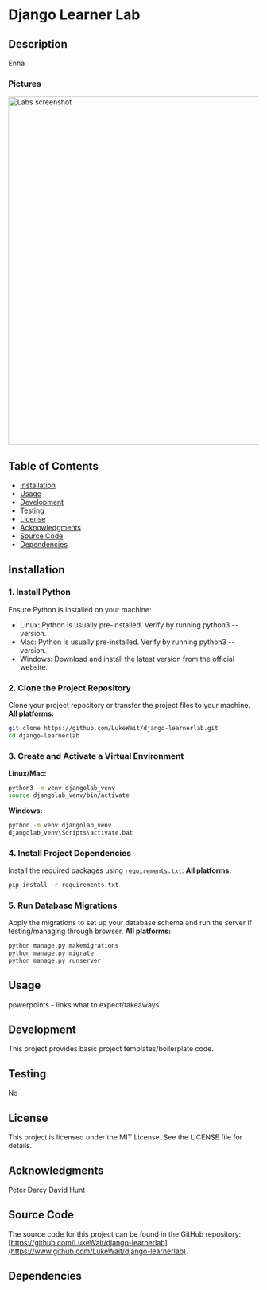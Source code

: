 # Django Learner Lab
## Description
Enha

### Pictures
<p align="left">
  <img src="" alt="Labs screenshot" width="700">
</p>

## Table of Contents
- [Installation](#installation)
- [Usage](#usage)
- [Development](#development)
- [Testing](#testing)
- [License](#license)
- [Acknowledgments](#acknowledgments)
- [Source Code](#source-code)
- [Dependencies](#dependencies)

## Installation
### 1. Install Python
Ensure Python is installed on your machine:
- Linux: Python is usually pre-installed. Verify by running python3 --version.
- Mac: Python is usually pre-installed. Verify by running python3 --version.
- Windows: Download and install the latest version from the official website.

### 2. Clone the Project Repository
Clone your project repository or transfer the project files to your machine.
**All platforms:**
```sh
git clone https://github.com/LukeWait/django-learnerlab.git
cd django-learnerlab
```

### 3. Create and Activate a Virtual Environment
**Linux/Mac:**
```sh
python3 -m venv djangolab_venv
source djangolab_venv/bin/activate
```

**Windows:**
```sh
python -m venv djangolab_venv
djangolab_venv\Scripts\activate.bat
```

### 4. Install Project Dependencies
Install the required packages using `requirements.txt`:
**All platforms:**
```sh
pip install -r requirements.txt
```

### 5. Run Database Migrations
Apply the migrations to set up your database schema and run the server if testing/managing through browser.
**All platforms:**
```sh
python manage.py makemigrations
python manage.py migrate
python manage.py runserver
```

## Usage
powerpoints - links
what to expect/takeaways

## Development
This project provides basic project templates/boilerplate code.

## Testing
No

## License
This project is licensed under the MIT License. See the LICENSE file for details.

## Acknowledgments
Peter Darcy
David Hunt

## Source Code
The source code for this project can be found in the GitHub repository: [https://github.com/LukeWait/django-learnerlab](https://www.github.com/LukeWait/django-learnerlab).

## Dependencies
